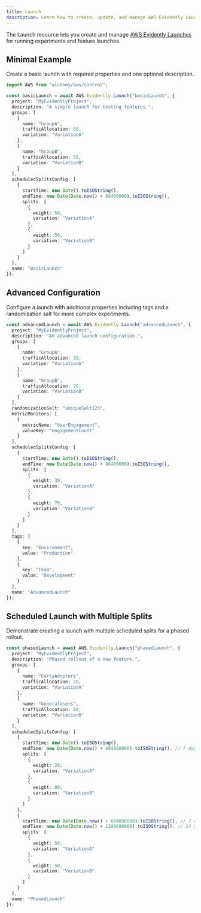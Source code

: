 ```yaml
---
title: Launch
description: Learn how to create, update, and manage AWS Evidently Launchs using Alchemy Cloud Control.
---
```



The Launch resource lets you create and manage [AWS Evidently Launches](https://docs.aws.amazon.com/evidently/latest/userguide/) for running experiments and feature launches.

## Minimal Example

Create a basic launch with required properties and one optional description.

```ts
import AWS from "alchemy/aws/control";

const basicLaunch = await AWS.Evidently.Launch("basicLaunch", {
  project: "MyEvidentlyProject",
  description: "A simple launch for testing features.",
  groups: [
    {
      name: "GroupA",
      trafficAllocation: 50,
      variation: "VariationA"
    },
    {
      name: "GroupB",
      trafficAllocation: 50,
      variation: "VariationB"
    }
  ],
  scheduledSplitsConfig: [
    {
      startTime: new Date().toISOString(),
      endTime: new Date(Date.now() + 86400000).toISOString(),
      splits: [
        {
          weight: 50,
          variation: "VariationA"
        },
        {
          weight: 50,
          variation: "VariationB"
        }
      ]
    }
  ],
  name: "BasicLaunch"
});
```

## Advanced Configuration

Configure a launch with additional properties including tags and a randomization salt for more complex experiments.

```ts
const advancedLaunch = await AWS.Evidently.Launch("advancedLaunch", {
  project: "MyEvidentlyProject",
  description: "An advanced launch configuration.",
  groups: [
    {
      name: "GroupA",
      trafficAllocation: 30,
      variation: "VariationA"
    },
    {
      name: "GroupB",
      trafficAllocation: 70,
      variation: "VariationB"
    }
  ],
  randomizationSalt: "uniqueSalt123",
  metricMonitors: [
    {
      metricName: "UserEngagement",
      valueKey: "engagementCount"
    }
  ],
  scheduledSplitsConfig: [
    {
      startTime: new Date().toISOString(),
      endTime: new Date(Date.now() + 86400000).toISOString(),
      splits: [
        {
          weight: 30,
          variation: "VariationA"
        },
        {
          weight: 70,
          variation: "VariationB"
        }
      ]
    }
  ],
  tags: [
    {
      key: "Environment",
      value: "Production"
    },
    {
      key: "Team",
      value: "Development"
    }
  ],
  name: "AdvancedLaunch"
});
```

## Scheduled Launch with Multiple Splits

Demonstrate creating a launch with multiple scheduled splits for a phased rollout.

```ts
const phasedLaunch = await AWS.Evidently.Launch("phasedLaunch", {
  project: "MyEvidentlyProject",
  description: "Phased rollout of a new feature.",
  groups: [
    {
      name: "EarlyAdopters",
      trafficAllocation: 20,
      variation: "VariationA"
    },
    {
      name: "GeneralUsers",
      trafficAllocation: 80,
      variation: "VariationB"
    }
  ],
  scheduledSplitsConfig: [
    {
      startTime: new Date().toISOString(),
      endTime: new Date(Date.now() + 604800000).toISOString(), // 7 days
      splits: [
        {
          weight: 20,
          variation: "VariationA"
        },
        {
          weight: 80,
          variation: "VariationB"
        }
      ]
    },
    {
      startTime: new Date(Date.now() + 604800000).toISOString(), // 7 days later
      endTime: new Date(Date.now() + 1209600000).toISOString(), // 14 days later
      splits: [
        {
          weight: 50,
          variation: "VariationA"
        },
        {
          weight: 50,
          variation: "VariationB"
        }
      ]
    }
  ],
  name: "PhasedLaunch"
});
```
